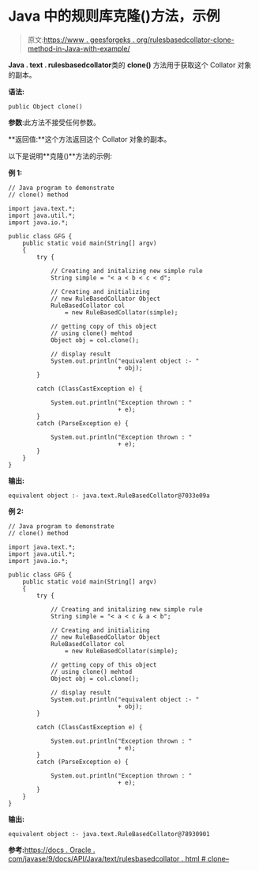 # Java 中的规则库克隆()方法，示例

> 原文:[https://www . geesforgeks . org/rulesbasedcollator-clone-method-in-Java-with-example/](https://www.geeksforgeeks.org/rulebasedcollator-clone-method-in-java-with-example/)

**Java . text . rulesbasedcollator**类的 **clone()** 方法用于获取这个 Collator 对象的副本。

**语法:**

```
public Object clone()
```

**参数**:此方法不接受任何参数。

**返回值:**这个方法返回这个 Collator 对象的副本。

以下是说明**克隆()**方法的示例:

**例 1:**

```
// Java program to demonstrate
// clone() method

import java.text.*;
import java.util.*;
import java.io.*;

public class GFG {
    public static void main(String[] argv)
    {
        try {

            // Creating and initalizing new simple rule
            String simple = "< a < b < c < d";

            // Creating and initializing
            // new RuleBasedCollator Object
            RuleBasedCollator col
                = new RuleBasedCollator(simple);

            // getting copy of this object
            // using clone() mehtod
            Object obj = col.clone();

            // display result
            System.out.println("equivalent object :- "
                               + obj);
        }

        catch (ClassCastException e) {

            System.out.println("Exception thrown : "
                               + e);
        }
        catch (ParseException e) {

            System.out.println("Exception thrown : "
                               + e);
        }
    }
}
```

**输出:**

```
equivalent object :- java.text.RuleBasedCollator@7033e09a

```

**例 2:**

```
// Java program to demonstrate
// clone() method

import java.text.*;
import java.util.*;
import java.io.*;

public class GFG {
    public static void main(String[] argv)
    {
        try {

            // Creating and initalizing new simple rule
            String simple = "< a < c & a < b";

            // Creating and initializing
            // new RuleBasedCollator Object
            RuleBasedCollator col
                = new RuleBasedCollator(simple);

            // getting copy of this object
            // using clone() mehtod
            Object obj = col.clone();

            // display result
            System.out.println("equivalent object :- "
                               + obj);
        }

        catch (ClassCastException e) {

            System.out.println("Exception thrown : "
                               + e);
        }
        catch (ParseException e) {

            System.out.println("Exception thrown : "
                               + e);
        }
    }
}
```

**输出:**

```
equivalent object :- java.text.RuleBasedCollator@78930901

```

**参考:**[https://docs . Oracle . com/javase/9/docs/API/Java/text/rulesbasedcollator . html # clone–](https://docs.oracle.com/javase/9/docs/api/java/text/RuleBasedCollator.html#clone--)